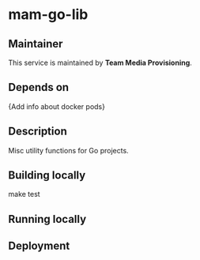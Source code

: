 # mam-go-lib

## Maintainer
This service is maintained by **Team Media Provisioning**.

## Depends on
{Add info about docker pods}

## Description
Misc utility functions for Go projects.

## Building locally
make test

## Running locally

## Deployment
